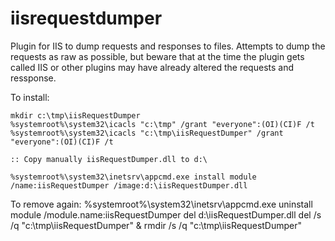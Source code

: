 # iisrequestdumper
Plugin for IIS to dump requests and responses to files. Attempts to dump the requests as raw as possible, but beware that at the time the plugin gets called IIS or other plugins may have already altered the requests and ressponse.

To install:

    mkdir c:\tmp\iisRequestDumper
    %systemroot%\system32\icacls "c:\tmp" /grant "everyone":(OI)(CI)F /t
    %systemroot%\system32\icacls "c:\tmp\iisRequestDumper" /grant "everyone":(OI)(CI)F /t

    :: Copy manually iisRequestDumper.dll to d:\

    %systemroot%\system32\inetsrv\appcmd.exe install module /name:iisRequestDumper /image:d:\iisRequestDumper.dll

To remove again:
    %systemroot%\system32\inetsrv\appcmd.exe uninstall module /module.name:iisRequestDumper
    del d:\iisRequestDumper.dll
    del /s /q "c:\tmp\iisRequestDumper" & rmdir /s /q "c:\tmp\iisRequestDumper"

